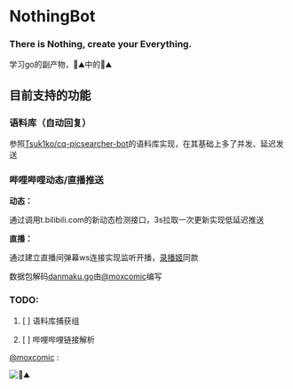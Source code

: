 # NothingBot
### There is Nothing, create your Everything.

学习go的副产物，💩⛰️中的💩⛰️

## 目前支持的功能

### 语料库（自动回复）

参照[Tsuk1ko/cq-picsearcher-bot](https://github.com/Tsuk1ko/cq-picsearcher-bot)的语料库实现，在其基础上多了并发、延迟发送

### 哔哩哔哩动态/直播推送

**动态：**

通过调用t.bilibili.com的新动态检测接口，3s拉取一次更新实现低延迟推送

**直播：**

通过建立直播间弹幕ws连接实现监听开播，[录播姬](https://github.com/BililiveRecorder/BililiveRecorder)同款

数据包解码[danmaku.go](danmaku.go)由[@moxcomic](https://github.com/moxcomic)编写

### TODO:

1. [ ] 语料库捕获组

2. [ ] 哔哩哔哩链接解析

[@moxcomic](https://github.com/moxcomic) :

![💩⛰️](https://github.com/Miuzarte/NothingBot/assets/66856838/98eb9a3e-c27c-4d08-8182-2332cf956198)
